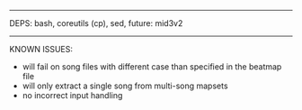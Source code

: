 -----------------
DEPS:
bash, coreutils (cp), sed,
future: mid3v2

-----------------
KNOWN ISSUES:
- will fail on song files with different case than specified in the beatmap file
- will only extract a single song from multi-song mapsets
- no incorrect input handling
